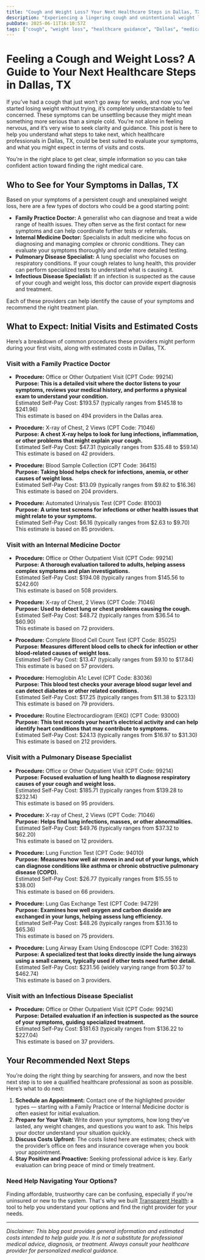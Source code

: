 ```yaml
---
title: "Cough and Weight Loss? Your Next Healthcare Steps in Dallas, TX"
description: "Experiencing a lingering cough and unintentional weight loss? Understand who to see and expected costs in Dallas to guide your next healthcare move."
pubDate: 2025-06-11T16:10:57Z
tags: ["cough", "weight loss", "healthcare guidance", "Dallas", "medical appointments", "health cost transparency"]
---
```


# Feeling a Cough and Weight Loss? A Guide to Your Next Healthcare Steps in Dallas, TX

If you’ve had a cough that just won’t go away for weeks, and now you’ve started losing weight without trying, it’s completely understandable to feel concerned. These symptoms can be unsettling because they might mean something more serious than a simple cold. You’re not alone in feeling nervous, and it’s very wise to seek clarity and guidance. This post is here to help you understand what steps to take next, which healthcare professionals in Dallas, TX, could be best suited to evaluate your symptoms, and what you might expect in terms of visits and costs.

You’re in the right place to get clear, simple information so you can take confident action toward finding the right medical care.

## Who to See for Your Symptoms in Dallas, TX

Based on your symptoms of a persistent cough and unexplained weight loss, here are a few types of doctors who could be a good starting point:

- **Family Practice Doctor:** A generalist who can diagnose and treat a wide range of health issues. They often serve as the first contact for new symptoms and can help coordinate further tests or referrals.
- **Internal Medicine Doctor:** Specialists in adult medicine who focus on diagnosing and managing complex or chronic conditions. They can evaluate your symptoms thoroughly and order more detailed testing.
- **Pulmonary Disease Specialist:** A lung specialist who focuses on respiratory conditions. If your cough relates to lung health, this provider can perform specialized tests to understand what is causing it.
- **Infectious Disease Specialist:** If an infection is suspected as the cause of your cough and weight loss, this doctor can provide expert diagnosis and treatment.

Each of these providers can help identify the cause of your symptoms and recommend the right treatment plan.

## What to Expect: Initial Visits and Estimated Costs

Here’s a breakdown of common procedures these providers might perform during your first visits, along with estimated costs in Dallas, TX.

### Visit with a Family Practice Doctor

- **Procedure:** Office or Other Outpatient Visit (CPT Code: 99214)  
  **Purpose:** **This is a detailed visit where the doctor listens to your symptoms, reviews your medical history, and performs a physical exam to understand your condition.**  
  Estimated Self-Pay Cost: $193.57 (typically ranges from $145.18 to $241.96)  
  This estimate is based on 494 providers in the Dallas area.

- **Procedure:** X-ray of Chest, 2 Views (CPT Code: 71046)  
  **Purpose:** **A chest X-ray helps to look for lung infections, inflammation, or other problems that might explain your cough.**  
  Estimated Self-Pay Cost: $47.31 (typically ranges from $35.48 to $59.14)  
  This estimate is based on 42 providers.

- **Procedure:** Blood Sample Collection (CPT Code: 36415)  
  **Purpose:** **Taking blood helps check for infections, anemia, or other causes of weight loss.**  
  Estimated Self-Pay Cost: $13.09 (typically ranges from $9.82 to $16.36)  
  This estimate is based on 204 providers.

- **Procedure:** Automated Urinalysis Test (CPT Code: 81003)  
  **Purpose:** **A urine test screens for infections or other health issues that might relate to your symptoms.**  
  Estimated Self-Pay Cost: $6.16 (typically ranges from $2.63 to $9.70)  
  This estimate is based on 85 providers.

### Visit with an Internal Medicine Doctor

- **Procedure:** Office or Other Outpatient Visit (CPT Code: 99214)  
  **Purpose:** **A thorough evaluation tailored to adults, helping assess complex symptoms and plan investigations.**  
  Estimated Self-Pay Cost: $194.08 (typically ranges from $145.56 to $242.60)  
  This estimate is based on 508 providers.

- **Procedure:** X-ray of Chest, 2 Views (CPT Code: 71046)  
  **Purpose:** **Used to detect lung or chest problems causing the cough.**  
  Estimated Self-Pay Cost: $48.72 (typically ranges from $36.54 to $60.90)  
  This estimate is based on 72 providers.

- **Procedure:** Complete Blood Cell Count Test (CPT Code: 85025)  
  **Purpose:** **Measures different blood cells to check for infection or other blood-related causes of weight loss.**  
  Estimated Self-Pay Cost: $13.47 (typically ranges from $9.10 to $17.84)  
  This estimate is based on 57 providers.

- **Procedure:** Hemoglobin A1c Level (CPT Code: 83036)  
  **Purpose:** **This blood test checks your average blood sugar level and can detect diabetes or other related conditions.**  
  Estimated Self-Pay Cost: $17.25 (typically ranges from $11.38 to $23.13)  
  This estimate is based on 79 providers.

- **Procedure:** Routine Electrocardiogram (EKG) (CPT Code: 93000)  
  **Purpose:** **This test records your heart’s electrical activity and can help identify heart conditions that may contribute to symptoms.**  
  Estimated Self-Pay Cost: $24.13 (typically ranges from $16.97 to $31.30)  
  This estimate is based on 212 providers.

### Visit with a Pulmonary Disease Specialist

- **Procedure:** Office or Other Outpatient Visit (CPT Code: 99214)  
  **Purpose:** **Focused evaluation of lung health to diagnose respiratory causes of your cough and weight loss.**  
  Estimated Self-Pay Cost: $185.71 (typically ranges from $139.28 to $232.14)  
  This estimate is based on 95 providers.

- **Procedure:** X-ray of Chest, 2 Views (CPT Code: 71046)  
  **Purpose:** **Helps find lung infections, masses, or other abnormalities.**  
  Estimated Self-Pay Cost: $49.76 (typically ranges from $37.32 to $62.20)  
  This estimate is based on 12 providers.

- **Procedure:** Lung Function Test (CPT Code: 94010)  
  **Purpose:** **Measures how well air moves in and out of your lungs, which can diagnose conditions like asthma or chronic obstructive pulmonary disease (COPD).**  
  Estimated Self-Pay Cost: $26.77 (typically ranges from $15.55 to $38.00)  
  This estimate is based on 66 providers.

- **Procedure:** Lung Gas Exchange Test (CPT Code: 94729)  
  **Purpose:** **Examines how well oxygen and carbon dioxide are exchanged in your lungs, helping assess lung efficiency.**  
  Estimated Self-Pay Cost: $48.26 (typically ranges from $31.16 to $65.36)  
  This estimate is based on 75 providers.

- **Procedure:** Lung Airway Exam Using Endoscope (CPT Code: 31623)  
  **Purpose:** **A specialized test that looks directly inside the lung airways using a small camera, typically used if other tests need further detail.**  
  Estimated Self-Pay Cost: $231.56 (widely varying range from $0.37 to $462.74)  
  This estimate is based on 3 providers.

### Visit with an Infectious Disease Specialist

- **Procedure:** Office or Other Outpatient Visit (CPT Code: 99214)  
  **Purpose:** **Detailed evaluation if an infection is suspected as the source of your symptoms, guiding specialized treatment.**  
  Estimated Self-Pay Cost: $181.63 (typically ranges from $136.22 to $227.04)  
  This estimate is based on 37 providers.

## Your Recommended Next Steps

You’re doing the right thing by searching for answers, and now the best next step is to see a qualified healthcare professional as soon as possible. Here’s what to do next:

1. **Schedule an Appointment:** Contact one of the highlighted provider types — starting with a Family Practice or Internal Medicine doctor is often easiest for initial evaluation.
2. **Prepare for Your Visit:** Write down your symptoms, how long they’ve lasted, any weight changes, and questions you want to ask. This helps your doctor understand your situation quickly.
3. **Discuss Costs Upfront:** The costs listed here are estimates; check with the provider’s office on fees and insurance coverage when you book your appointment.
4. **Stay Positive and Proactive:** Seeking professional advice is key. Early evaluation can bring peace of mind or timely treatment.

### Need Help Navigating Your Options?

Finding affordable, trustworthy care can be confusing, especially if you're uninsured or new to the system. That's why we built [Transparent Health](https://transparenthealth.ai): a tool to help you understand your options and find the right provider for your needs.

---

*Disclaimer: This blog post provides general information and estimated costs intended to help guide you. It is not a substitute for professional medical advice, diagnosis, or treatment. Always consult your healthcare provider for personalized medical guidance.*